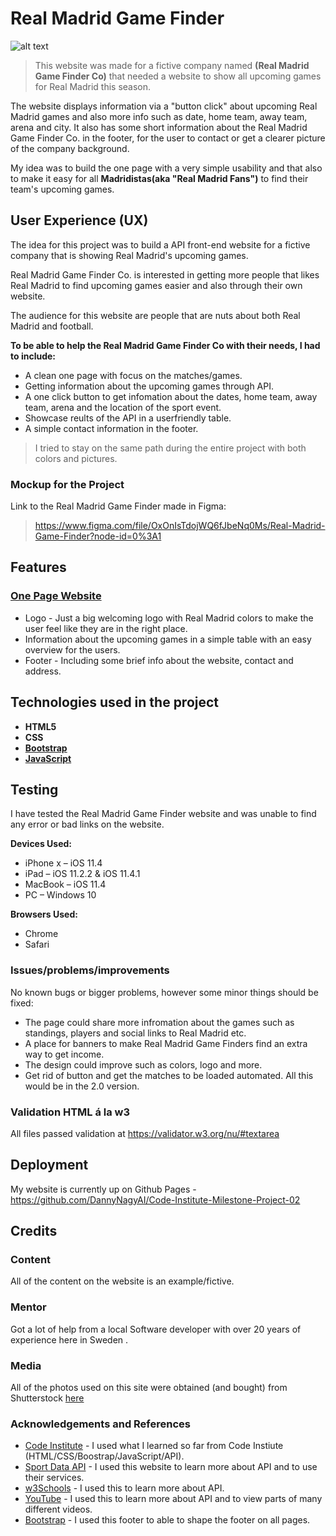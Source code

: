 # Real Madrid Game Finder

![alt text](https://github.com/DannyNagyAI/Code-Institute-Milestone-Project-02/blob/main/rm_teaser.jpg "Header of the One Page")

>This website was made for a fictive company named **(Real Madrid Game Finder Co)** that needed a website to show all upcoming games for Real Madrid this season. 

The website displays information via a "button click" about upcoming Real Madrid games and also more info such as date, home team, away team, arena and city. It also has some short information about the Real Madrid Game Finder Co. in the footer, for the user to contact or get a clearer picture of the company background.

My idea was to build the one page with a very simple usability and that also to make it easy for all **Madridistas(aka "Real Madrid Fans")** to find their team's upcoming games. 

## User Experience (UX)
The idea for this project was to build a API front-end website for a fictive company that is showing Real Madrid's upcoming games. 

Real Madrid Game Finder Co. is interested in getting more people that likes Real Madrid to find upcoming games easier and also through their own website.

The audience for this website are people that are nuts about both Real Madrid and football.

**To be able to help the Real Madrid Game Finder Co with their needs, I had to include:**
- A clean one page with focus on the matches/games. 
- Getting information about the upcoming games through API.  
- A one click button to get infomation about the dates, home team, away team, arena and the location of the sport event. 
- Showcase reults of the API in a userfriendly table.  
- A simple contact information in the footer. 

>I tried to stay on the same path during the entire project with both colors and pictures. 

 ### Mockup for the Project
 Link to the Real Madrid Game Finder made in Figma: 
>https://www.figma.com/file/OxOnIsTdojWQ6fJbeNq0Ms/Real-Madrid-Game-Finder?node-id=0%3A1

## Features

### [One Page Website](https://github.com/DannyNagyAI/Code-Institute-Milestone-Project-01/blob/main/index.html)
- Logo - Just a big welcoming logo with Real Madrid colors to make the user feel like they are in the right place. 
- Information about the upcoming games in a simple table with an easy overview for the users.
- Footer - Including some brief info about the website, contact and address.


## Technologies used in the project
- **HTML5** 
- **CSS** 
- **[Bootstrap](https://getbootstrap.com/docs/4.5/getting-started/introduction/)** 
- **[JavaScript](https://www.javascript.com/)**

## Testing

I have tested the Real Madrid Game Finder website and was unable to find any error or bad links on the website. 

**Devices Used:**
-	iPhone x – iOS 11.4
-	iPad – iOS 11.2.2 & iOS 11.4.1
-	MacBook – iOS 11.4
-	PC – Windows 10

**Browsers Used:**
-	Chrome 
-	Safari

### Issues/problems/improvements
No known bugs or bigger problems, however some minor things should be fixed: 

- The page could share more infromation about the games such as standings, players and social links to Real Madrid etc. 
- A place for banners to make Real Madrid Game Finders find an extra way to get income. 
- The design could improve such as colors, logo and more. 
- Get rid of button and get the matches to be loaded automated.
All this would be in the 2.0 version.

### Validation HTML á la w3
All files passed validation at https://validator.w3.org/nu/#textarea

## Deployment
My website is currently up on Github Pages - https://github.com/DannyNagyAI/Code-Institute-Milestone-Project-02

## Credits

### Content
All of the content on the website is an example/fictive. 

### Mentor
Got a lot of help from a local Software developer with over 20 years of experience here in Sweden . 

### Media 
All of the photos used on this site were obtained (and bought) from Shutterstock [here](https://www.shutterstock.com/sv/home)

### Acknowledgements and References
- [Code Institute](https://www.codeinstitute.net/) - I used what I learned so far from Code Instiute (HTML/CSS/Boostrap/JavaScript/API). 
- [Sport Data API](https://www.https://app.sportdataapi.com/) - I used this website to learn more about API and to use their services.
- [w3Schools](https://www.w3schools.com/js/js_api_fetch.asp) - I used this to learn more about API.
- [YouTube](https://www.youtube.com/results?search_query=api) - I used this to learn more about API and to view parts of many different videos.
- [Bootstrap](https://mdbootstrap.com/docs/jquery/navigation/footer/) - I used this footer to able to shape the footer on all pages.
